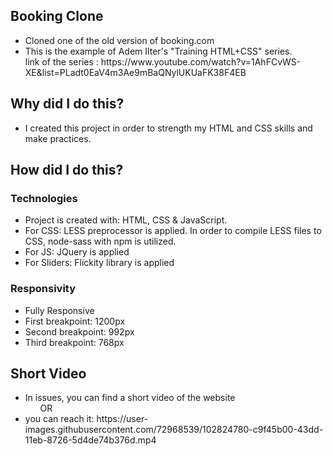 ## Booking Clone

<ul>
<li>Cloned one of the old version of booking.com</li>
<li>This is the example of Adem Ilter's "Training HTML+CSS" series. <br> 
link of the series : https://www.youtube.com/watch?v=1AhFCvWS-XE&list=PLadt0EaV4m3Ae9mBaQNylUKUaFK38F4EB </li>
</ul>

## Why did I do this?
<ul>
<li>I created this project in order to strength my HTML and CSS skills and make practices. </li>
</ul>

## How did I do this?

### Technologies
<ul>
<li>Project is created with: HTML, CSS & JavaScript.</li>
<li>For CSS: LESS preprocessor is applied. In order to compile LESS files to CSS, node-sass with npm is utilized.</li>
<li>For JS: JQuery is applied</li>
<li>For Sliders: Flickity library is applied </li>
</ul>

### Responsivity
<ul>
<li>Fully Responsive</li>
<li>First breakpoint: 1200px </li> 
<li>Second breakpoint: 992px </li>
<li>Third breakpoint: 768px </li>
</ul>

## Short Video
<ul>
<li>In issues, you can find a short video of the website </li>
&nbsp &nbsp &nbsp OR
<li>you can reach it: https://user-images.githubusercontent.com/72968539/102824780-c9f45b00-43dd-11eb-8726-5d4de74b376d.mp4 </li>
</ul>
